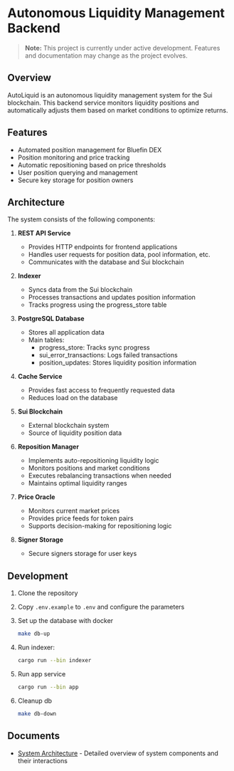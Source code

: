 # Autonomous Liquidity Management Backend

> **Note:** This project is currently under active development. Features and documentation may change as the project evolves.

## Overview

AutoLiquid is an autonomous liquidity management system for the Sui blockchain. This backend service monitors liquidity positions and automatically adjusts them based on market conditions to optimize returns.

## Features

- Automated position management for Bluefin DEX
- Position monitoring and price tracking
- Automatic repositioning based on price thresholds
- User position querying and management
- Secure key storage for position owners

## Architecture

The system consists of the following components:

1. **REST API Service**
   - Provides HTTP endpoints for frontend applications
   - Handles user requests for position data, pool information, etc.
   - Communicates with the database and Sui blockchain

2. **Indexer**
   - Syncs data from the Sui blockchain
   - Processes transactions and updates position information
   - Tracks progress using the progress_store table

3. **PostgreSQL Database**
   - Stores all application data
   - Main tables:
     - progress_store: Tracks sync progress
     - sui_error_transactions: Logs failed transactions
     - position_updates: Stores liquidity position information

4. **Cache Service**
   - Provides fast access to frequently requested data
   - Reduces load on the database

5. **Sui Blockchain**
   - External blockchain system
   - Source of liquidity position data

6. **Reposition Manager**
   - Implements auto-repositioning liquidity logic
   - Monitors positions and market conditions
   - Executes rebalancing transactions when needed
   - Maintains optimal liquidity ranges

7. **Price Oracle**
   - Monitors current market prices
   - Provides price feeds for token pairs
   - Supports decision-making for repositioning logic

8. **Signer Storage**
    - Secure signers storage for user keys

## Development

1. Clone the repository
2. Copy `.env.example` to `.env` and configure the parameters
3. Set up the database with docker

    ```bash
    make db-up
    ```

4. Run indexer:

    ```bash
    cargo run --bin indexer
    ```

5. Run app service

    ```bash
    cargo run --bin app
    ```

6. Cleanup db

    ```bash
    make db-down
    ```

## Documents

- [System Architecture](./docs/architecture_diagram.md) - Detailed overview of system components and their interactions
